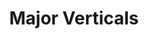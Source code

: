 ---
title: "Major Verticals"
weight: 20
description: >
  Applications of artificial intelligence for COVID-19
---